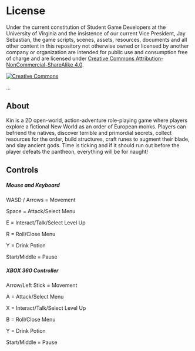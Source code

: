 # License

Under the current constitution of Student Game Developers at the University of Virginia and the insistence of our current Vice President, Jay Sebastian, the game scripts, scenes, assets, resources, documents and all other content in this repository not otherwise owned or licensed by another company or organization are intended for public use and consumption free of charge and are licensed under [Creative Commons Attribution-NonCommercial-ShareAlike 4.0](https://creativecommons.org/licenses/by-nc-sa/4.0/legalcode). 

[![Creative Commons](https://i.creativecommons.org/l/by-nc-sa/4.0/88x31.png)](https://creativecommons.org/licenses/by-nc-sa/4.0/)

...

## About

Kin is a 2D open-world, action-adventure role-playing game where players explore a fictional New World as an order of European monks. Players can befriend the natives, discover terrible and primordial secrets, collect resources for the order, build structures, craft runes to augment their blade, and slay ancient gods. Time is ticking and if it should run out before the player defeats the pantheon, everything will be for naught! 
	
## Controls

##### Mouse and Keyboard

WASD / Arrows = Movement

Space = Attack/Select Menu

E = Interact/Talk/Select Level Up

R = Roll/Close Menu

Y = Drink Potion

Start/Middle = Pause

##### XBOX 360 Controller

Arrow/Left Stick = Movement

A = Attack/Select Menu

X = Interact/Talk/Select Level Up

B = Roll/Close Menu

Y = Drink Potion

Start/Middle = Pause

